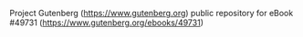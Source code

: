 Project Gutenberg (https://www.gutenberg.org) public repository for eBook #49731 (https://www.gutenberg.org/ebooks/49731)
